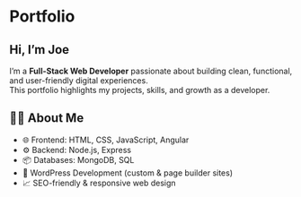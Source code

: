 # Portfolio
## Hi, I’m Joe

I’m a **Full-Stack Web Developer** passionate about building clean, functional, and user-friendly digital experiences.  
This portfolio highlights my projects, skills, and growth as a developer.

## 🧑‍💻 About Me
- 🌐 Frontend: HTML, CSS, JavaScript, Angular
- ⚙️ Backend: Node.js, Express
- 📦 Databases: MongoDB, SQL
- 🎨 WordPress Development (custom & page builder sites)
- 📈 SEO-friendly & responsive web design
